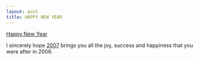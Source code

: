 ```yaml
---
layout: post
title: HAPPY NEW YEAR
---
```


[Happy New Year](http://en.wikipedia.org/wiki/New_Year's_Day)

I sincerely hope [2007](http://news.bbc.co.uk/1/hi/in_pictures/6221869.stm) brings you all the joy, success and happiness that you were after in 2006.

